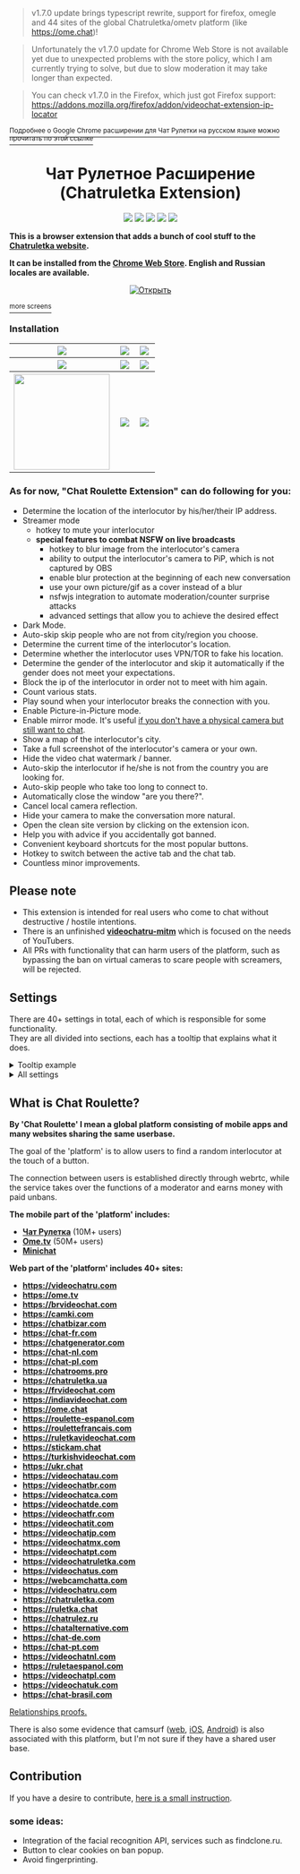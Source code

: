 > v1.7.0 update brings typescript rewrite, support for firefox, omegle and 44 sites of the global Chatruletka/ometv platform (like https://ome.chat)!  

> Unfortunately the v1.7.0 update for Chrome Web Store is not available yet due to unexpected problems with the store policy, which I am currently trying to solve, but due to slow moderation it may take longer than expected.  

> You can check v1.7.0 in the Firefox, which just got Firefox support:  
> https://addons.mozilla.org/firefox/addon/videochat-extension-ip-locator

[<sup>Подробнее о Google Chrome расширении для Чат Рулетки на русском языке можно прочитать по этой ссылке</sup>](README_RU.md)  
<h1 align="center">Чат Рулетное Расширение (Chatruletka Extension)</h1>

<p align="center">
<a href = "https://chrome.google.com/webstore/detail/alchldmijhnnapijdmchpkdeikibjgoi"><img src="https://img.shields.io/chrome-web-store/users/alchldmijhnnapijdmchpkdeikibjgoi?label=chrome%20users"></a> 
<a href = "https://chrome.google.com/webstore/detail/alchldmijhnnapijdmchpkdeikibjgoi/reviews"><img src="https://img.shields.io/chrome-web-store/rating/alchldmijhnnapijdmchpkdeikibjgoi?label=chrome%20rating"></a>
<a href = "https://discord.gg/9jCuhYg55P"><img src="https://img.shields.io/discord/925632108150530108?label=join%20our%20discord&amp;logo=discord"></a> 
<img src="https://img.shields.io/github/license/qrlk/videochatru-extension" >
<img src="https://img.shields.io/date/1632816617?label=released" >
</p>

**This is a browser extension that adds a bunch of cool stuff to the [Chatruletka website](https://videochatru.com).**  

**It can be installed from the [Chrome Web Store](https://chrome.google.com/webstore/detail/alchldmijhnnapijdmchpkdeikibjgoi). English and Russian locales are available.**
<center>

[![Открыть](screens/basic.png)](https://www.youtube.com/watch?v=KXDwuV9YUjY)
</center>

[<sup>more screens</sup>](screens.md)  
### Installation
<table><tr><th><a target="_blank" href="https://chrome.google.com/webstore/detail/alchldmijhnnapijdmchpkdeikibjgoi" style="margin-right: 3px; text-decoration: none !important;"><img src="https://img.shields.io/chrome-web-store/v/alchldmijhnnapijdmchpkdeikibjgoi?logo=data%3Aimage%2Fpng%3Bbase64%2CiVBORw0KGgoAAAANSUhEUgAAAIAAAACACAYAAADDPmHLAAAW80lEQVR42u1deZAc1X3%2Bfj2zh6Rdg5B2V6t7zSlVYhuE%2FwjgQiATkhgMhBhcJlRSDuVUyoFQhjihTBUJTnAqOKbAiZ04NoQQsMuADSQOlihRgDh8CRSDkLhWq2NXQqx2de1qd7rf%2B%2BWPd3bPzB4zPbOzUr%2Farpnp7unued%2F3%2B37He91LzIysnbgtyLogI0DWMgJkLSNA1jICZC0jQNYyAmQtI0DWMgJkLSNA1jICZO14b%2Fmp7khEDXfxewYGbnrpxZfutSuKhjW8FWUuf9ojIYkvnHfe%2BX%2BxfNmS%2Bxqtb6Y6xjNrFWDPwMBNUsh7J6FtFUhPfkgAkFLcu2t3%2F02ZC2gE8GdIpGYzCYLj0%2FIrNugqSCBnJQmC4x%2F8GriBMsGBIsGemzIC1AT8vVMDvx5ugCZTgtlDgllBgD39e1OV%2FVqzYzaRIJgV4MvZAn5CCfY0PgloqvniTNUBdu3u54mc%2BPJlS2e0QNG3c1eJYoNbtXLF8hm5vuO0DkDI2gnmAijDPAsCZ0%2FjjABZywiQtYwAWcsIkLXZkVdNNV8c2LuXq8053f7lgiaaZP8pBFpU6jtT%2BB5Pb0P5n0wVfKf0uabWqxzrOXOOnpUrKFOAEzCqr7sLyG4uzmKArJ2oBFDWn0lAo7ibStQ4qDf4J6rLaNTfna%2F8h3DKjM%2BK%2Fg1NgJl6lEwlp505a5t9JA4aHcwTLS2r9y8NGuPnUY0NkDNezTQBsnrBCUyAiUu51KCk4Tp%2F7wSIAarrHK6AbJmazTgBJk4bU7R%2BOj4s8rgiwMQgUurWP7OKXQ2Zq3M31YTQ%2BfoAzykSJws00%2Fzt%2BdpeCNfH%2Bqk2ljVjMUYdiZOvv9XTcWzFs%2B%2Fi8%2BkBXr3VV%2BQ6qAriZPHhdMYCqulNmkXWWMn3ZiIAbAgXwBV3zGy0%2FsZyT5yKaeVr02NUZcfyDFn%2FzJ%2BzIi7zjClA9TJfMfhUC6vkuv3uWRgEpv9DawM%2B1wRnnvUuo3SbsUmh6cv%2BbEz%2FeDYpQK2An2ZH1Mz6Z17%2BeZp70mxTgBkHP%2FWax8zLf7Xnyc%2FsRXJ9jS1xOu7tBQignp4TUv5rTgBOS25p%2BirCWzYD72wHDx1A8P6AkjsenxKnImoGQOCuxeD5HaDTzwJ99GMNJf%2Bp5W5Tne27p3%2BAqwO9tuDzjj7ITRsR7N4BGj%2BCIKAJny8zEXwsGcwCJABmqWZES0C2nQJe2QP6xMWg5T2o%2FCbQ4n6oxP9PdJ6p3hxaNQGm7oMqYO4k4HNfH%2BSGp0C9b4Eg1ZPMAgIFAUABKEBZEtCE4EuQfoX3CslgCUAKyFwz%2BIzfQHDp74GWr6zaCBqeALv3DHCtxW2q4Iv1TwObNgIjwwhyBKYAAREQBArwgEBEYCKQfu8TgcowmSUAA7qUmhBCb1MqYEkhGMRSEWb%2BQtDaSxB88tIaW%2F%2BsIUCVfqoM%2BNGPfwhsehYojINyDuggAJgCrQCB%2Br52AQQCBwRCoK6LyDs8A0xgSBBDAQtt6cyAlAA88CWDpHEJmiSGHCyBlrngiy9F7oqray7%2FaDwCpBCcUGn3Ej3zU%2BC%2FHwcKYwrAIFDWnSMQARQE2uIBMr6fNBGgPweApkPshApwfTJmtZWN9StisLZ8EuzAt0qhv2fcBDO4tQ3BVdcgWHfJjMh%2FjQjQX9u8pYTVyzdeh3joAWBwL4gCZdXGsgMt%2FYEiARupD0hjThp8z%2FKTD%2B%2FQnxXs5CyeWe0n1S1xyuq1AmjZd5bvqQUbpdDvFy9F7vobQKtX11X%2BZxcByln9v38b%2FOJzaruWdguwRwLj30lbuXIFsIrgyFAmINQnZKk7l40YaLC1a3BAJ8F3lu%2FHCNaNCAatuxT5G76QmvXjuCBAGSzk7l2I7r4LGBrUkTx5JHBWThQ4aTdBXiwAVCdxmOv35D96mGIdqfqCtexbJniAe9ZtCMETgO%2BrQWc38rfdhmDx0ppbf2MToLwRInryCYjHfgBEhZi1K%2Fl3%2Ftx%2B1ioAxInAIKX80AFfQOokBLCfDRipB3n%2B36zzLR6etWuXYYH3APeUIQa%2B0AA2NSO47jrkL%2Ft0xcWftAlQn8EgmrxoFN77DYhNzzsLDgCSxlAliPU6mEhdh3QcAMRqO7FWAoBZbyfty60auJNKNpcmXSpoNvgkMIAirgomRoDNBmBJYRRAHVpHkmNjkN%2F9LsIdfWi68aaKujHtMYZ8PQEvl9cX%2Fv7vIH%2F1CxXFK2VWrwEAAVDAynLZBILab0P7WAo0%2BM7PU6CUIBZcUrFhxW9cYucK2LN8oMgdEHv7SS87sL7MZBNs%2BWW%2Byxs2oHB0BE233TaLxgJSKH0ngedDhzH%2B5VvAe%2FeCjJxLBgIGCwJYq4Gx3kCCBQBpqnyaBgE71ug8nw3aNhVMqGnyM%2BtMgKVLDw3AHnhk3YEv%2FYgpgNlGXoqp3IFHgk2bUOjrQ9PdXwd9qH3KwV%2FarW53BxeBf%2FgIxv7yFsj%2BfttpbNMt%2Fbt9y5IMFibIEmAhVKea9SwBIQEp1XHMItyCSCkGBAMRu21S6P3dK4RQxxISiCQ4YkCoY8J8z782EwsIBul0EbpAZK4zlj1IhuzbifDWW8GHj1RkQHUdDBo%2BeJArtfRSbfT66yF377JBHJn0zgRwscgeLtUjz9I9yUegfL4KAlnvq4lE5ccErNSbmgCzOg67qqC%2FX8ziE%2FGAcxHacg0xvGqie882EKGelWh96MHJK4bTIEBXZ0ftnxTKXHqZrI3dcQdkX1%2B8kmas1NTXPSs2VmssGnoxqsCSlZUKpQzwrJ6lsXhZehFOXcyx7XGi%2BDnc9sR1Cf96tdXb3%2BMBrtfbIFOvl%2B%2F2ovC3X03R%2Bjn9GCAt%2BRm%2F%2B%2BsIn9mordIL%2BowFCngKwACpAJCIrJ9ncnV80gUeNhavzZlMvk9ed1CZqhMnV3nrjaWb7MAG9drHJwNGmVAI3%2Bq9%2FVxxSX2OfrIeaGtH8y03p1dab5g0UP%2BgwpNPofDYj2zBxkTYRCbKV%2BAr2SSvru%2F2Q6Br%2FhpZ9os7JgMgKgadynQqF5OBEZd9lQ7CRf6AHi423%2FOAt4NJKCoiFYHvB4kMhN%2F%2FIYIzTkf%2B8k%2FVxfqnFQMMDR%2BsZGacy7n7BzBy3R8BIyOOAMY3U6KoYwd1XARvC0Nw5V02Eb%2B%2FTzJkpsSbood5x2MAN0KoUz24lI%2FYU4hYHOCBnXyfIEZ8HyTIA1BbG%2BY88h%2Bgxd1VEaCrs5PqTICJNw9eeQ1o50405YJ4ABcL7EoQIRnoee8dG9havdnO2reY3Xmy4opC2%2BOBIwCY4umgB54NDG3BxwNYemQpZfW%2BW%2FEDszNOw5xHHqzQ9U6PAMH0DjzRUr49vvV%2B7BvagTERQQhp0zsbHJk0ScKmdSp1MsGXlw6aICwyAZWboKECMqneRy5dhJAgs0i96M8sBCCFDixdoGfH%2BwXblNNdlwlI9XkleymnDjqNzxfq9%2FlTy9gfWCrR5NvvovCd76FSxZ0OaWpeB9g1uhNPHnsGj%2F3pqWDJGI0iSClVfVyPq5clgl2kB74hjkx0vJ%2F3qxw%2Blj3YWgLbY9j8XHhA%2BQSLvBzeHt%2BvR7hzwiv0WOCF9H4fEhnBxP0Wfud%2BiLfeqXlkVnMC%2FNeuB0EAdpwG9Pa0gpkxEoYQeuy9mAjSI4Ijhg%2ByUwZVoDFpGIQ3GicSxaBIlFhk0X4xsCXr45t0UsZSQmP9lrR%2BmuhZvK3%2BCZ6WeRb%2B6d6K4q2GIcDm4V9h%2B5FtOt8gPH5jj73U0SiEiKSTQxG3eiPJClQkXISXmxvCxIDRlholLb7EYvaLVQY5UVUsBThbslj18CqCEIido5I8Wr76GsRzL1RVbp9RAjy868FYRH7wFIGXLl7gSCC0OzAxQWJ41aqC18nxzvcKMYJjZd%2BSpWDplsn2tf7d9%2BlJ0A3pOE4OTk4UqaIVvnFvzay%2FpnWATYPPY7AwGK%2B9EGHj1R1Y8%2FIQWsfYkmBuLq%2BYaPJ69sZvTCHHjPbZYV29IyVz%2FcQ2b%2FCHAeRPOxVB2zzkuheBuruQ6wohh%2FZCDu2DHBqAPLDPqx%2FbMccEkBx%2FZVaDT0UDHiWy0eRhaLJ1vZDrH0Fw6edqUqybRho4PK3Df%2Bn%2FbowTwCPCOT%2BXuPpb78Q6Z24ur6Z2F12hlw6yN6pH3khf%2FG0s56e2NjRfeAHmXHUFms44Dcg3FdULSM0e0ZnJMUSHtiDc%2F2OEg8%2BAxSFHBDZFK9ajl1Jfm55JZEcj2V6z2qYqk64vOJYBu3oV64kscU7TnC4cXvrapNbvQ7moq7O%2BE0L8k28e%2FiUGxwfjYPmxwccY5y1uQvdAGHMH8%2FJNxcOeZhDGqIAmAQFunJ3cxB7TKbnFizHv5i%2Bi5aK1FvDkq6VLENhzETWjufNCNHddCGag8P4TOPbeXeDxPQg04AGxBVb9sTcJWeoqJnt1LOkRYgLA9bHM7wtyjFwOoGAALWNPY7z1d1Mv1U9ZAQ4MTV0BvrbtTmw%2Fus0r5BTv0%2FNeDjfc%2BWZsXQ6EOfn89Me%2B%2FYphezvab70ZLVdcbieHuk5Xb8YFsP9IZAFhAJ1tLWjJ%2BapDKibRyl7ofwCFHXcC4qAmDWKW7rssIo7NSHcAx9dbEpjalgY8yLEikHc3dNh0HoYXPDEl658RBbAVv%2FEPsP3Im67UW6btWBlh29nzseq1YbtOgHEsiqZPAl2Vazp3DU76138GtbZo4BX4x0LGq%2F1j6BsOsWu4gFAycgTkgsC6W8lH0BQQls9vxlmdrVjV1YLWfGBP0LL082jquAzjW38fPPp6kdXa9yUAj29z%2BwY5Ri4oBrxUayq8jJzYDZFblupAXeoE2PTB81PbMUf4nz9chJ5tB9E6xlWToPWzn0Hb7X%2FtAU8YGhVY%2F%2FYoNvePIR8AOSLk9CsCM6Ln6jcFwdi6bxy%2F3juOSALnLGnF75zVjvlzAjAzgpZOtJ69CeF7N0MOPhCbbETECRUoJkeQYwQBkJsC4KVa89jTODbvCxVX%2FeriAr605c9xIBx09X5gQiW4%2BEeHse7JvcX8mIY7aL32M5h3%2B1%2FFwP%2FJ9lE8%2FdaoAj6AtnhCTt89FpCbaOyX6022KZghJNCcI1x46jx8alWbHQlkZoi%2Bm8GD9%2BtZx14y4sl8tYAnLTyiZRjq2jyh9M%2BoCxgc%2FwCD44M2sJlKe%2Bm3T8LZz%2B%2FHKQdFbP1UlSAJ%2FoFRiX955TAGDkfIBaRm%2Fko9x0AymBS5pDcQmRyplRp8wcDRAuOprUfx5vvj%2BOL58zEnr64mWHGPYtDQ92I%2BPA3Ay4qm2KPdwNJUrD%2FlwSDG5qFfTm7yiTbextj4Bysg%2FYkXCRKU%2B535c9dg7le%2BbD%2FvPBjh9g3D2DkcFQEZSVe%2FiQQjkmoJJdR7b13kJh3Z2s%2B2%2FQV8beMQdh2MLNmw7B7kT74ALa0SrXMFWlolmpql8um1mMVJQPOx%2F23csYBth9%2Bs6HuvfTzAO8uby5NARMV90d6O9m%2B5KtkHIwJf3XgIRwtsi3fCk3JhZoEJNxssFIoMoYhvs%2FNH7awxdYwdwyG%2B%2FcohjBSkPW%2B09GFQ04dqA3ipYHD85dSsP3UCbD9UGQGoNYfnrl2pOpq5iAiCGWMi7iLm%2Fc1XgJZmAMBIgfGPLxzB0YKEN3hnSWCs2gKvl8h7jWQxCRTwHDtW71CIOzYMORXIzUe44B%2Fqgz6rbCDN2cGpEWDnyE6MitHKh41XEzavOUmTQBaRIGRpSZA783Tk111kt%2F3g16PoHYriFu9bsCUBFwHtq4Ejg%2BcK2LkDFSAyeodCfH%2BLm8odtl8PmV9ec%2FBVnekw8uHWxiPArpG%2BKiMcwvpruzDSAqsESTUwJGi54fP2a71DAk9uG4uB7st%2BnAQ%2BuIxQuMVfnySHiwnccR9%2B9SjeP%2BpUqbDgLtSr5QtvNB4BPhj7wE9OKjpGuDiPn52%2FMEaApBrI7i7k1621n%2F%2FtFyNu7kcMcC45CzwssnbPFYji95FHHD82EAw8tPmoiwXmXgEOTqoLAQKxu%2FEIUGkAmGwvXH0yDrQHFvykGrRetNbuu%2B%2BIwJa9Ycwyfen3pTxMSr9wsUCY%2BOy7CSHZKkqUOMdP3x7FviNOBcK26%2BqjADoQrCsByt0EUvKGEK5cB3InNeOZK5cWgW8IMffKy%2B2%2Bj20d86ySJ7j%2Fg4tiAGvlwoHvCJJwByLpRpybebFvzKnAh%2F64Zr7fpNbMSPWWgdQUwGYAKVzcexfOQ293UxH4ghn500%2Bzk0de7Y8S0s9WqkUCMBfoOZ8fekusFiAmuJFIsnUvQgLP9bqHT4r8WTWNAdmmgq80Zh0gZvlVMJXm5PDsdT1F4Defu8buc7TAePuAKJL%2BkhF%2FKZ8u4u4g6RLCskoSdwWb9xTcbCYAovk3ayMAQE1uFgpqc6XVtwMfacbPPtoWcwVoa7Od%2Ffag0JY4FemPAx8DOun7E0Wh0HMHpZRFMPD2YGTHCGoSCPrGlHisTUMqQBEZKpmq1BTg559dgtEmlxY2nXmG3X54XFoAojIRv5N%2BJ%2FHhBBJvXEQUcwnlXAEsAQ%2BPe5XBlgvqUQ5IzRrzqcs%2Fw3sUC8Vm1023iZ5WvHBBBy7ZuB8MhjRTraGszjyfMdCzdHIESCL%2FQWKI3WluB4B4YmPz7gVN3M5nxxj8OaLsT2qtiUtNBICT3aM1jcvIp3qtXGbyYxV18tevWoBzXtmP%2BaPxDmZ7oyZBmLu39GwcRQCKE8B7RZm5KrHb%2FhC%2F8Vfq8yVnhRvpr7W1x55mNvGjrmvlAiYZDUz0Xlpdku9sxfqrliqrg7utalGbepwLq8d4QnKJip8oTv38nL9UIagoFpB%2BpdDtL%2B1dw9L5%2F1qpQML%2FT%2FQY%2FumePp%2F6hfoLJbZXqAT7181H79MDmL%2Bn33Zwd5t%2BLp%2B7qxSknhlun8vkpJ9jKlBOlPw7xX0%2B%2B67AdbSZHCJj4OcKr9dE%2FosfaFWd9KfvAtjdpm%2Bx1gEBV%2BcFELTl8cKfnIrVz%2B6xHb%2BojSCl0I%2BCCWJEMBqv5uprwP0Z5SVIUOIxAUX%2FCNvdGs72IVLMjDVLmpy340M1kX93akr1X%2BZMJwu4b7Ir5tgzdErUA6pQx5GPzMHG6D37ubs9h0XzGFIKSCnAUkCyvotXP5jJ3p%2BngYrd2FMyqvcCO%2B975njwj6vPe8YCiilA0%2FhL6WZTJeS%2F1H9cS6y7rxYE%2BOZEG1edtKrMXeOcSpmAWnJ446pujPT22s4%2BuzsHlhFYRpYEzOZVus8xQvgLe0tim93fkUrq4znSRThnSZM9Rj7annI2TbFg1PSpaD1vMr%2F%2FzdQJ0LFw4bvMeHTS8QBOZCpTTF2mlBaunotXtmywHX7Zma2QIipepFmEtVRpiCFFHFxOkEQ6AllS6eOxdMc36z69aq6z%2FqP%2FmX7wp%2B94UUQoDgJLgP%2Fo4u5F79aqEPQ5ACXHIledvNq6AfhugFNxVbZt6NhqO%2FycJS3omscQIoSUoQY9BGsixAATwpJCAShKLJG1bh9kKRPEEiGkCHHO4iac2dFss4Dmsern63GJ3J%2FZd7GEaM555dLP3Rqj2lQCOzsWRgA%2BDODRIoVo7Ug8DMkD3z5jr3rDOLRgBH27HQlu%2BcTJCpAotMAI6d478MK49ZrtIorva7eVUBXhnUOE%2BLPfOtleR%2FP4c8hVO06f8P1sH2TtWb8EZH5pKUt6FMCHF3cvimpaCu7sWBh1diy8BsDpfrCxon2FfSYyyxLBYIoq8PjIU7bj1546D2d35yFEASIqQESODMIDzAdaxABOvg8T%2B8VfhShAihBre%2Bbg48uU%2FEsp0Xr0npr5frb%2FtUSRQLas9o3pPgCnL%2B5edM10wVdZC8%2Fm%2F9mbtcYaDMpaRoCsZQTIWkaArGUEyFpGgKxlBMhaRoCsZQTIWkaArGUEyFpGgKxlBMhaRoCsZQTIWoO0%2Fwchgys9ixzDyQAAAABJRU5ErkJggg%3D%3D" style=""></a></th><th><a target="_blank" href="https://chrome.google.com/webstore/detail/alchldmijhnnapijdmchpkdeikibjgoi/reviews" style="margin-right: 3px; text-decoration: none !important;"><img src="https://img.shields.io/chrome-web-store/rating/alchldmijhnnapijdmchpkdeikibjgoi" style=""></a></th><th><a target="_blank" href="https://chrome.google.com/webstore/detail/alchldmijhnnapijdmchpkdeikibjgoi" style="margin-right: 3px; text-decoration: none !important;"><img src="https://img.shields.io/chrome-web-store/users/alchldmijhnnapijdmchpkdeikibjgoi" style=""></a></th></tr><tr><th><a target="_blank" href="https://microsoftedge.microsoft.com/addons/detail/jdpiggacibaaecfbegkhakcmgaafjajn" style="margin-right: 3px; text-decoration: none !important;"><img src="https://img.shields.io/badge/dynamic/json?label=edge%20add-on%E2%A0%80%E2%A0%80%E2%A0%80%E2%A0%80&amp;prefix=v&amp;query=%24.version&amp;url=https%3A%2F%2Fmicrosoftedge.microsoft.com%2Faddons%2Fgetproductdetailsbycrxid%2Fjdpiggacibaaecfbegkhakcmgaafjajn&amp;logo=data%3Aimage%2Fpng%3Bbase64%2CiVBORw0KGgoAAAANSUhEUgAAABAAAAAQCAMAAAAoLQ9TAAAABGdBTUEAALGPC%2FxhBQAAACBjSFJNAAB6JgAAgIQAAPoAAACA6AAAdTAAAOpgAAA6mAAAF3CculE8AAAAPFBMVEXyTyF9ugDzTx%2FzTx%2F0Th98ugB9uQB9uQAApPAApPAApPL%2FuAD%2FuAD%2FuAAAo%2FDxUCF%2BuQAAo%2B7%2FuAD%2F%2F%2F8yj46bAAAAD3RSTlOVlZWYV1eYlZWYV1eYlZXvKX2YAAAAAWJLR0QTDLtclgAAAAd0SU1FB%2BcDEwIIDXd1IeAAAAABb3JOVAHPoneaAAAAMElEQVQY02PghwAGRgEIYKCPABMYMLOwsrGDAQMHGHBycfPwggGDIATw8QpBAH0EACgVDlfkCCbeAAAAJXRFWHRkYXRlOmNyZWF0ZQAyMDIzLTAzLTE5VDAyOjA4OjEyKzAwOjAw5NFsjgAAACV0RVh0ZGF0ZTptb2RpZnkAMjAyMy0wMy0xOVQwMjowODoxMiswMDowMJWM1DIAAAAASUVORK5CYII%3D" style=""></a></th><th><a target="_blank" href="https://microsoftedge.microsoft.com/addons/detail/jdpiggacibaaecfbegkhakcmgaafjajn" style="margin-right: 3px; text-decoration: none !important;"><img src="https://img.shields.io/badge/dynamic/json?label=rating&amp;suffix=/5&amp;query=%24.averageRating&amp;url=https%3A%2F%2Fmicrosoftedge.microsoft.com%2Faddons%2Fgetproductdetailsbycrxid%2Fjdpiggacibaaecfbegkhakcmgaafjajn&amp;color=brightgreen" style=""></a></th><th><a target="_blank" href="https://microsoftedge.microsoft.com/addons/detail/jdpiggacibaaecfbegkhakcmgaafjajn" style="margin-right: 3px; text-decoration: none !important;"><img src="https://img.shields.io/badge/dynamic/json?label=users&amp;query=%24.activeInstallCount&amp;url=https%3A%2F%2Fmicrosoftedge.microsoft.com%2Faddons%2Fgetproductdetailsbycrxid%2Fjdpiggacibaaecfbegkhakcmgaafjajn" style=""></a></th></tr><tr><th><a target="_blank" href="https://addons.mozilla.org/firefox/addon/videochat-extension-ip-locator/" style="margin-right: 3px; text-decoration: none !important;"><img src="https://img.shields.io/amo/v/videochat-extension-ip-locator?label=mozilla add-on%E2%A0%80%E2%A0%80&amp;logo=data%3Aimage%2Fpng%3Bbase64%2CiVBORw0KGgoAAAANSUhEUgAAACAAAAAgCAMAAABEpIrGAAABOFBMVEUAAAAAzdwAydcAyNgA%2F%2F8AzOYAydcAyNgAyNgA2NgAytoAzNkAytgAydgA29sA0egAyNgAyNgA%2F%2F8AyNgAydgA%2F%2F8Ay9cAydcAytkAz90Ay9gA1eoAydgAytsAyNgAytgAydkAydgAydgAyNgAydgAyNcAy9oAydgA%2F%2F8AytsAy9kAytkAyNgAydgAydkAy9kAzP8AydgAydgAydgAz98AzN0AyNcAyNsAydcAydgAydgAydcAytgAytcAydcAydcAytcAydcAyNcAydcAy9gAztgAydcAydgAzOAAydcAyNgAyNgAytwAyNcAyNgAy9wAyNcAyNcAyNgAydgAyNcAydcAydgA0uEAydkAyNgAyeQA4%2BMAyNgAydkAzN0AyNsA1f8AyNgAydgAydcA1eMAydgAydcAyNdj6PGJAAAAZ3RSTlMAJFpBAQqm8qwNPiiPygcLv8QEw5cDQMA1JU4MwiuDbl%2F%2B6%2Bm4%2B0XLAj9KePz9cjYFvervEA%2FIDsfFr%2BxcgeaOYIDo%2Bica1OMZ9bXlHe73LM3M35itxs8Rf5ATCbFeHjgGttC5ErzO3WvwaAAAAAFvck5UAc%2Bid5oAAAFsSURBVDjLfZLnQsJAEIRXCE0FgqGoIIgasaGosWFFbGDDBgpi133%2FN%2FCyFwiQC%2FOH75gh7E4OAGDA4ZSA5HJ7vD6OMOgY4iANI6I%2FoGNQZhiixIjCMBzRUfcRo7ofI6TEKGGY0RgRjgPEExwxFAeIcpwAcHBKgk%2FBltgzUpwmAZyc0qEpNDU9o3KYZTP60V6ZOTZEYH5hcUlgZpejKzljZVgVBBJgyrcmCKxrbT%2BuoEj%2BDcMPJlCszS3ef8x2iW29U5fcZ80dlnBjP%2BUBPAS7yb39A3OBw6PCMVFRAi%2BVcsL%2B7PTM8M%2F1i3BR0rFsvMNLGvfqmvybWzpVGN5pxi245ws%2FUOCRH54QqzW%2BZ14t8O%2BeKfDCDylVqbeqbBifrxSQWwVDtxpaM82HbEpgldTZZ7Yk53oDbz0NvVse4e3yqxFL4OOzw%2F%2BqC6YIfJu%2F%2FwGRGr%2BG%2Fyf222%2B%2BUgM70d3K2PusvHyxrEFfWUr8BxeC0CIQ40%2FvAAAAAElFTkSuQmCC" style="width: 171px;"></a></th><th><a target="_blank" href="https://addons.mozilla.org/firefox/addon/videochat-extension-ip-locator/reviews" style="margin-right: 3px; text-decoration: none !important;"><img src="https://img.shields.io/amo/rating/videochat-extension-ip-locator" style=""></a></th><th><a target="_blank" href="https://addons.mozilla.org/firefox/addon/videochat-extension-ip-locator/" style="margin-right: 3px; text-decoration: none !important;"><img src="https://img.shields.io/amo/users/videochat-extension-ip-locator" style=""></a></th></tr></table>

### As for now, "Chat Roulette Extension" can do following for you:
* Determine the location of the interlocutor by his/her/their IP address.
* Streamer mode
    * hotkey to mute your interlocutor 
  * **special features to combat NSFW on live broadcasts**
    * hotkey to blur image from the interlocutor's camera
    * ability to output the interlocutor's camera to PiP, which is not captured by OBS
    * enable blur protection at the beginning of each new conversation
    * use your own picture/gif as a cover instead of a blur
    * nsfwjs integration to automate moderation/counter surprise attacks
    * advanced settings that allow you to achieve the desired effect
* Dark Mode.
* Auto-skip skip people who are not from city/region you choose.
* Determine the current time of the interlocutor's location.
* Determine whether the interlocutor uses VPN/TOR to fake his location.
* Determine the gender of the interlocutor and skip it automatically if the gender does not meet your expectations.
* Block the ip of the interlocutor in order not to meet with him again.
* Count various stats.
* Play sound when your interlocutor breaks the connection with you.
* Enable Picture-in-Picture mode.
* Enable mirror mode. It's useful [if you don't have a physical camera but still want to chat](https://github.com/qrlk/videochatru-extension/wiki/No-Physical-Cam).
* Show a map of the interlocutor's city.
* Take a full screenshot of the interlocutor's camera or your own.
* Hide the video chat watermark / banner.
* Auto-skip the interlocutor if he/she is not from the country you are looking for.
* Auto-skip people who take too long to connect to.
* Automatically close the window "are you there?".
* Сancel local camera reflection.
* Hide your camera to make the conversation more natural.
* Open the clean site version by clicking on the extension icon.
* Help you with advice if you accidentally got banned.
* Convenient keyboard shortcuts for the most popular buttons.
* Hotkey to switch between the active tab and the chat tab.
* Countless minor improvements.

## Please note
* This extension is intended for real users who come to chat without destructive / hostile intentions.  
* There is an unfinished **[videochatru-mitm](https://github.com/qrlk/videochatru-mitm)** which is focused on the needs of YouTubers.
* All PRs with functionality that can harm users of the platform, such as bypassing the ban on virtual cameras to scare people with screamers, will be rejected.

## Settings

There are 40+ settings in total, each of which is responsible for some functionality.  
They are all divided into sections, each has a tooltip that explains what it does.

<details>
   <summary>Tooltip example</summary>
   
   ![image](https://user-images.githubusercontent.com/40423143/147811348-095c9991-0ebc-48c7-b10e-a7c49f525583.png)

</details>

<details>
   <summary>All settings</summary>
   
   ![2021-12-31_10-56](https://user-images.githubusercontent.com/40423143/147810937-37012aa9-500a-43fa-818f-58424bdbe3ff.png)
   
</details>

## What is Chat Roulette?
**By 'Chat Roulette' I mean a global platform consisting of mobile apps and many websites sharing the same userbase.**

The goal of the 'platform' is to allow users to find a random interlocutor at the touch of a button.  

The connection between users is established directly through webrtc, while the service takes over the functions of a moderator and earns money with paid unbans.

**The mobile part of the 'platform' includes:**
* [**Чат Рулетка**](https://play.google.com/store/apps/details?id=com.chat.ruletka) (10M+ users)
* [**Ome.tv**](https://play.google.com/store/apps/details?id=omegle.tv) (50M+ users)
* [**Minichat**](https://apps.apple.com/ua/app/minichat-video-chat-texting/id1506912979)

**Web part of the 'platform' includes 40+ sites:**

* **https://videochatru.com**
* **https://ome.tv**
* **https://brvideochat.com**
* **https://camki.com**
* **https://chatbizar.com**
* **https://chat-fr.com**
* **https://chatgenerator.com**
* **https://chat-nl.com**
* **https://chat-pl.com**
* **https://chatrooms.pro**
* **https://chatruletka.ua**
* **https://frvideochat.com**
* **https://indiavideochat.com**
* **https://ome.chat**
* **https://roulette-espanol.com**
* **https://roulettefrancais.com**
* **https://ruletkavideochat.com**
* **https://stickam.chat**
* **https://turkishvideochat.com**
* **https://ukr.chat**
* **https://videochatau.com**
* **https://videochatbr.com**
* **https://videochatca.com**
* **https://videochatde.com**
* **https://videochatfr.com**
* **https://videochatit.com**
* **https://videochatjp.com**
* **https://videochatmx.com**
* **https://videochatpt.com**
* **https://videochatruletka.com**
* **https://videochatus.com**
* **https://webcamchatta.com**
* **https://videochatru.com**
* **https://chatruletka.com**
* **https://ruletka.chat**
* **https://chatrulez.ru**
* **https://chatalternative.com**
* **https://chat-de.com**
* **https://chat-pt.com**
* **https://videochatnl.com**
* **https://ruletaespanol.com**
* **https://videochatpl.com**
* **https://videochatuk.com**
* **https://chat-brasil.com**

[Relationships proofs.](https://builtwith.com/relationships/videochatru.com)

There is also some evidence that camsurf ([web](https://camsurf.com), [iOS](https://apps.apple.com/us/app/camsurf/id1491535834), [Android](https://play.google.com/store/apps/details?id=camsurf.com&hl=en)) is also associated with this platform, but I'm not sure if they have a shared user base.

## Contribution
If you have a desire to contribute, [here is a small instruction](CONTRIBUTING.md).  


### some ideas:
* Integration of the facial recognition API, services such as findclone.ru.
* Button to clear cookies on ban popup.
* Avoid fingerprinting.
